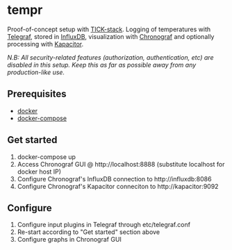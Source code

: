 tempr
====
Proof-of-concept setup with [TICK-stack](https://www.influxdata.com/products/open-source/). Logging of temperatures with [Telegraf](https://docs.influxdata.com/telegraf), stored in [InfluxDB](https://docs.influxdata.com/influxdb), visualization with [Chronograf](https://docs.influxdata.com/chronograf) and optionally processing with [Kapacitor](https://docs.influxdata.com/kapacitor).

*N.B: All security-related features (authorization, authentication, etc) are disabled in this setup. Keep this as far as possible away from any production-like use.*

Prerequisites
-------------
* [docker](https://www.docker.com/community-edition)
* [docker-compose](https://docs.docker.com/compose/overview/)

Get started
-----------
1. docker-compose up
2. Access Chronograf GUI @ http://localhost:8888 (substitute localhost for docker host IP)
3. Configure Chronograf's InfluxDB connection to http://influxdb:8086
4. Configure Chronograf's Kapacitor conneciton to http://kapacitor:9092

Configure
---------
1. Configure input plugins in Telegraf through etc/telegraf.conf
2. Re-start according to "Get started" section above
3. Configure graphs in Chronograf GUI
